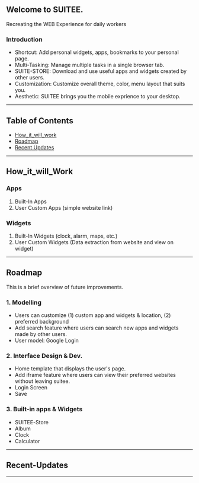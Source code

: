 ## Welcome to SUITEE.
Recreating the WEB Experience for daily workers
<br>

### Introduction
- Shortcut: Add personal widgets, apps, bookmarks to your personal page.
- Multi-Tasking: Manage multiple tasks in a single browser tab.
- SUITE-STORE: Download and use useful apps and widgets created by other users.
- Customization: Customize overall theme, color, menu layout that suits you. 
- Aesthetic: SUITEE brings you the mobile exprience to your desktop.

---
## Table of Contents
- [How_it_will_work](#how_it_will_work)
- [Roadmap](#Roadmap)
- [Recent Updates](#Recent-Updates)

---
## How_it_will_Work
### Apps
1. Built-In Apps
2. User Custom Apps (simple website link)
### Widgets
1. Built-In Widgets (clock, alarm, maps, etc.)
2. User Custom Widgets (Data extraction from website and view on widget)

---
## Roadmap
This is a brief overview of future improvements.
### 1. Modelling
- Users can customize (1) custom app and widgets & location, (2) preferred background
- Add search feature where users can search new apps and widgets made by other users.
- User model: Google Login

### 2. Interface Design & Dev.
- Home template that displays the user's page. 
- Add iframe feature where users can view their preferred websites without leaving suitee.
- Login Screen
- Save

### 3. Built-in apps & Widgets
- SUITEE-Store
- Album
- Clock
- Calculator

---
## Recent-Updates
---



